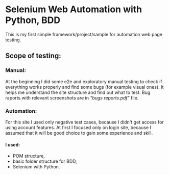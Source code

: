 # Selenium Web Automation with Python, BDD
This is my first simple framework/project/sample for automation web page testing. 

## Scope of testing:
### Manual:
At the beginning I did some e2e and exploratory manual testing to check if everything works properly and find some bugs (for example visual ones). It helps me understand the site structure and find out what to test.
Bug raports with relevant screenshots are in *"bugs reports.pdf"* file.

### Automation:
For this site I used only negative test cases, because I didn't get access for using account features. At first I focused only on login site, because I assumed that it will be good choice to gain some experience and skill.
####    I used:
- POM structure,
- basic folder structure for BDD,
- Selenium with Python.
